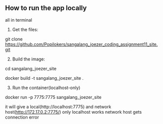 ## How to run the app locally

all in terminal

1. Get the files:

git clone https://github.com/Popilokers/sangalang_joezer_coding_assignment11_site.git

2. Build the image:

cd sangalang_joezer_site

docker build -t sangalang_joezer_site .

3. Run the container(localhost-only)

docker run -p 7775:7775 sangalang_joezer_site

 it will give a local(http://localhost:7775) and network host(http://172.17.0.2:7775/)
only localhost works
 network host gets connection error

